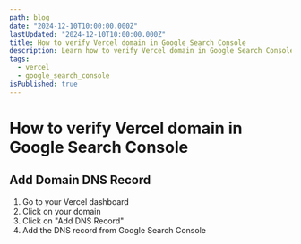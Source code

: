```yaml
---
path: blog
date: "2024-12-10T10:00:00.000Z"
lastUpdated: "2024-12-10T10:00:00.000Z"
title: How to verify Vercel domain in Google Search Console
description: Learn how to verify Vercel domain in Google Search Console
tags:
  - vercel
  - google_search_console
isPublished: true
---
```


# How to verify Vercel domain in Google Search Console

## Add Domain DNS Record

1. Go to your Vercel dashboard
2. Click on your domain
3. Click on "Add DNS Record"
4. Add the DNS record from Google Search Console
